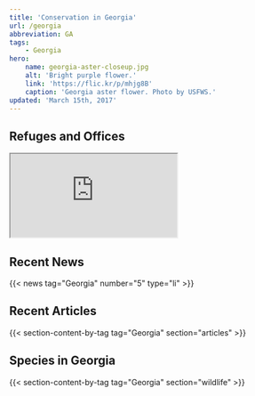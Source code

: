 ```yaml
---
title: 'Conservation in Georgia'
url: /georgia
abbreviation: GA
tags:
    - Georgia
hero:
    name: georgia-aster-closeup.jpg
    alt: 'Bright purple flower.'
    link: 'https://flic.kr/p/mhjg8B'
    caption: 'Georgia aster flower. Photo by USFWS.'
updated: 'March 15th, 2017'
---
```


## Refuges and Offices
<iframe src="https://usfws.github.io/southeast-mega-map/?state=GA&scroll=false" class="state-map"></iframe>

## Recent News
{{< news tag="Georgia" number="5" type="li" >}}

## Recent Articles
{{< section-content-by-tag tag="Georgia" section="articles" >}}

## Species in Georgia
{{< section-content-by-tag tag="Georgia" section="wildlife" >}}
